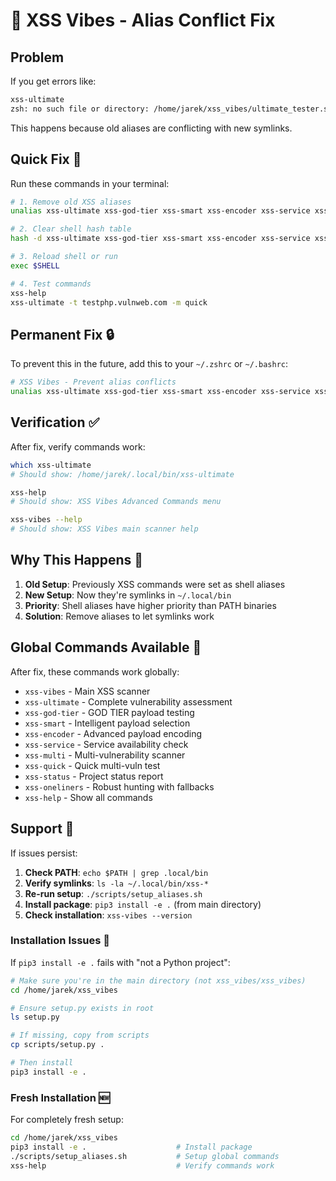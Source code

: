 # 🔧 XSS Vibes - Alias Conflict Fix

## Problem
If you get errors like:
```bash
xss-ultimate
zsh: no such file or directory: /home/jarek/xss_vibes/ultimate_tester.sh
```

This happens because old aliases are conflicting with new symlinks.

## Quick Fix 🚀

Run these commands in your terminal:

```bash
# 1. Remove old XSS aliases
unalias xss-ultimate xss-god-tier xss-smart xss-encoder xss-service xss-multi xss-quick xss-status xss-oneliners xss-help 2>/dev/null

# 2. Clear shell hash table
hash -d xss-ultimate xss-god-tier xss-smart xss-encoder xss-service xss-multi xss-quick xss-status xss-oneliners xss-help 2>/dev/null

# 3. Reload shell or run
exec $SHELL

# 4. Test commands
xss-help
xss-ultimate -t testphp.vulnweb.com -m quick
```

## Permanent Fix 🔒

To prevent this in the future, add this to your `~/.zshrc` or `~/.bashrc`:

```bash
# XSS Vibes - Prevent alias conflicts
unalias xss-ultimate xss-god-tier xss-smart xss-encoder xss-service xss-multi xss-quick xss-status xss-oneliners xss-help 2>/dev/null
```

## Verification ✅

After fix, verify commands work:
```bash
which xss-ultimate
# Should show: /home/jarek/.local/bin/xss-ultimate

xss-help
# Should show: XSS Vibes Advanced Commands menu

xss-vibes --help  
# Should show: XSS Vibes main scanner help
```

## Why This Happens 🤔

1. **Old Setup**: Previously XSS commands were set as shell aliases
2. **New Setup**: Now they're symlinks in `~/.local/bin`
3. **Priority**: Shell aliases have higher priority than PATH binaries
4. **Solution**: Remove aliases to let symlinks work

## Global Commands Available 🎯

After fix, these commands work globally:
- `xss-vibes` - Main XSS scanner
- `xss-ultimate` - Complete vulnerability assessment  
- `xss-god-tier` - GOD TIER payload testing
- `xss-smart` - Intelligent payload selection
- `xss-encoder` - Advanced payload encoding
- `xss-service` - Service availability check
- `xss-multi` - Multi-vulnerability scanner
- `xss-quick` - Quick multi-vuln test
- `xss-status` - Project status report
- `xss-oneliners` - Robust hunting with fallbacks
- `xss-help` - Show all commands

## Support 💬

If issues persist:

1. **Check PATH**: `echo $PATH | grep .local/bin`
2. **Verify symlinks**: `ls -la ~/.local/bin/xss-*`
3. **Re-run setup**: `./scripts/setup_aliases.sh`
4. **Install package**: `pip3 install -e .` (from main directory)
5. **Check installation**: `xss-vibes --version`

### Installation Issues 🔧

If `pip3 install -e .` fails with "not a Python project":

```bash
# Make sure you're in the main directory (not xss_vibes/xss_vibes)
cd /home/jarek/xss_vibes

# Ensure setup.py exists in root
ls setup.py

# If missing, copy from scripts
cp scripts/setup.py .

# Then install
pip3 install -e .
```

### Fresh Installation 🆕

For completely fresh setup:

```bash
cd /home/jarek/xss_vibes
pip3 install -e .                    # Install package
./scripts/setup_aliases.sh           # Setup global commands
xss-help                             # Verify commands work
```
